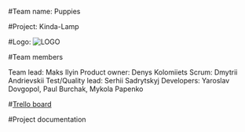 #Team name: Puppies <BR>

#Project: Kinda-Lamp 

#Logo: ![LOGO](http://i65.tinypic.com/2zf8hoo.jpg "LOGO")

#Team members 

Team lead: Maks Ilyin 
Product owner: Denys Kolomiiets 
Scrum: Dmytrii Andrievskii
Test/Quality lead: Serhii Sadrytskyj 
Developers: Yaroslav Dovgopol, Paul Burchak, Mykola Papenko

#[Trello board](https://trello.com/b/GiRlMeRe/kinda-board "TRELLO")

#Project documentation
